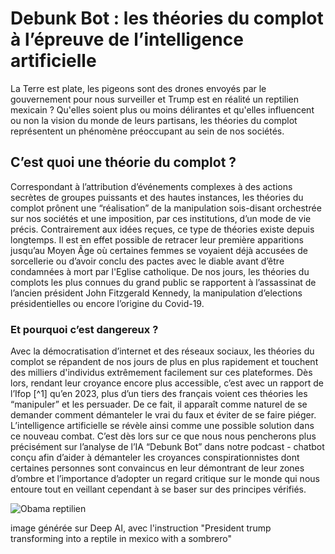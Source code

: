 # Debunk Bot : les théories du complot à l’épreuve de l’intelligence artificielle 

La Terre est plate, les pigeons sont des drones envoyés par le gouvernement pour nous surveiller et Trump est en réalité un reptilien mexicain ?  Qu'elles soient plus ou moins délirantes et qu'elles influencent ou non la vision du monde de leurs partisans, les théories du complot représentent un phénomène préoccupant au sein de nos sociétés. 

## C’est quoi une théorie du complot ? 

Correspondant à l’attribution  d’événements complexes à des actions secrètes de groupes puissants et des hautes instances, les théories du complot prônent une “réalisation” de la manipulation sois-disant orchestrée sur nos sociétés et une imposition, par ces institutions, d’un mode de vie précis. Contrairement aux idées reçues, ce type de théories existe depuis longtemps. Il est en effet possible de retracer leur première apparitions jusqu’au Moyen Âge où certaines femmes se voyaient déjà accusées de sorcellerie ou d’avoir conclu des pactes avec le diable avant d’être condamnées à mort par l'Eglise catholique. De nos jours, les théories du complots les plus connues du grand public se rapportent à l’assassinat de l’ancien président John Fitzgerald Kennedy, la manipulation d’elections présidentielles ou encore l’origine du Covid-19.

### Et pourquoi c’est dangereux ? 

Avec la démocratisation d’internet et des réseaux sociaux, les théories du complot se répandent de nos jours de plus en plus rapidement et touchent des milliers d'individus extrêmement facilement sur ces plateformes. Dès lors, rendant leur croyance encore plus accessible, c’est avec un rapport de l’Ifop \[^1\] qu’en 2023, plus d’un tiers des français voient ces théories les “manipuler” et les persuader. De ce fait, il apparaît comme naturel de se demander comment démanteler le vrai du faux et éviter de se faire piéger. L’intelligence artificielle se révèle ainsi comme une possible solution dans ce nouveau combat. C’est dès lors sur ce que nous nous pencherons plus précisément sur l’analyse de l’IA “Debunk Bot” dans notre podcast \- chatbot conçu afin d’aider à démanteler les croyances conspirationnistes dont certaines personnes sont convaincus en leur démontrant de leur zones d’ombre et l’importance d’adopter un regard critique sur le monde qui nous entoure tout en veillant cependant à se baser sur des principes vérifiés.

![Obama reptilien](https://api.deepai.org/job-view-file/26685b8f-94a3-44b1-b658-d05cfeeb2d34/outputs/output.jpg?art-image=true)

image générée sur Deep AI, avec l'instruction "President trump transforming into a reptile in mexico with a sombrero"
